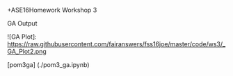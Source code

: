 +ASE16Homework Workshop 3

GA Output

![GA Plot]: https://raw.githubusercontent.com/fairanswers/fss16joe/master/code/ws3/_GA_Plot2.png

[pom3ga] (./pom3_ga.ipynb)


